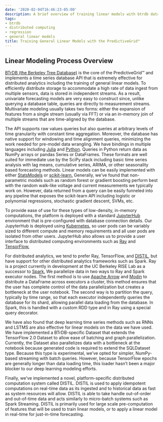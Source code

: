 ```yaml
---
date: '2020-02-04T16:46:23-05:00'
description: A brief overview of training linear models with btrdb data
tags:
- btrdb
- distributed computing
- regression
- general linear models
title: Training General Linear Models with the PredictiveGrid™
---
```


## Linear Modeling Process Overview

[BTrDB (the Berkeley Tree Database)](http://sdb.cs.berkeley.edu/sdb/btrdb.php#) is the core of the PredictiveGrid™ and implements a time series database API that is extremely effective for distributed analytics including the training of general linear models. To efficiently distribute storage to accommodate a high rate of data ingest from multiple sensors, data is stored in independent streams. As a result, univariate forecasting models are very easy to construct since, unlike querying a database table, queries are directly to measurement streams. Multivariate modeling usually takes two forms: either the expansion of features from a single stream (usually via FFT) or via an in-memory join of multiple streams that are time-aligned by the database.

The API supports raw values queries but also queries at arbitrary levels of time granularity with constant time aggregation. Moreover, the database has native support for windowing and time alignment queries, minimizing the work needed for pre-model data wrangling. We have bindings in multiple languages including [Julia](https://pingthingsio.github.io/BTrDB.jl/v5.6/) and [Python](https://btrdb.readthedocs.io/en/latest/). Queries in Python return data as NumPy arrays or pandas Series or DataFrames. These formats are well suited for immediate use by the SciPy stack including basic time series analysis with lag means, cumulative series, ARIMA, or other seasonality based forecasting methods. Linear models can be easily implemented with either [StatsModels](https://www.statsmodels.org/stable/index.html) or [scikit-learn.](https://scikit-learn.org/stable/) Generally, we’ve found that non-parametric models such as random forest or gradient boosting perform best with the random walk-like voltage and current measurements we typically work on. However, data returned from a query can be easily funneled into any pipeline that exposes the scikit-learn API including logistic or polynomial regressions, stochastic gradient descent, SVMs, etc.

To provide ease of use for these types of low-density, in-memory computations, the platform is deployed with a standard [JupyterHub](https://jupyterhub.readthedocs.io/en/stable/) environment that is pre-configured with database connection details. Our JupyterHub is deployed using [Kubernetes](https://kubernetes.io/), so user pods can be variably sized to different compute and memory requirements and all user pods are isolated from other users. JupyterHub also allows us to provide a user interface to distributed computing environments such as [Ray](https://rise.cs.berkeley.edu/projects/ray/) and [TensorFlow.](https://www.tensorflow.org/)

For distributed analytics, we tend to prefer Ray, TensorFlow, and [DISTIL](https://escholarship.org/content/qt61w8z66w/qt61w8z66w.pdf), but have support for other distributed analytics frameworks such as Spark. Ray is a project currently in development at the UC Berkeley RISE Lab as a successor to [Spark.](https://spark.apache.org/) We parallelize data in two ways to Ray and Spark executor nodes. The first method is to use [Apache Arrow](https://arrow.apache.org/) and [Modin](https://modin.readthedocs.io/en/latest/) to distribute a DataFrame across executors a cluster, this method ensures that the user has complete control of the data parallelization but creates a bottleneck at the user notebook. The second way is to partition the query, typically by time range, so that each executor independently queries the database for its shard, allowing parallel data loading from the database. In Spark, this is handled with a custom RDD type and in Ray using a special query decorator.

We have also found that deep learning time series methods such as RNNs and LSTMS are also effective for linear models on the data we have used. We have implemented a BTrDB-specific Dataset that extends the TensorFlow 2.0 Dataset to allow ease of batching and graph parallelization. Currently, the Dataset also parallelizes data with a bottleneck at the notebook because generated code is required to extend the SQLDataset type. Because this type is experimental, we’ve opted for simpler, NumPy-based streaming with batch queries. However, because TensorFlow epochs are generally longer than data loading time, this loader hasn’t been a major blocker to our deep learning modeling efforts.

Finally, we’ve implemented a novel, platform-specific distributed computation system called DISTIL. DISTIL is used to apply idempotent computations on real-time data as its ingested and to historical data as fast as system resources will allow. DISTIL is able to take handle out-of-order and out-of-time data and acts similarly to micro-batch systems such as Spark Streaming. DISTIL is primarily used for large scale pre-computation of features that will be used to train linear models, or to apply a linear model in real-time for just-in-time forecasting.
